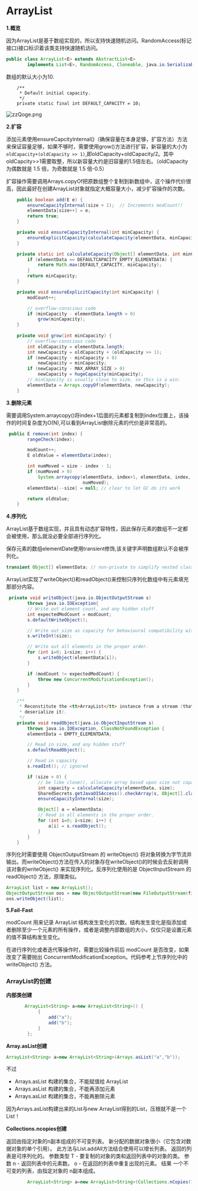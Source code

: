 # ArrayList

**1.概览**

因为ArrayList是基于数组实现的，所以支持快速随机访问。RandomAccess(标记接口)接口标识着该类支持快速随机访问。

```java
public class ArrayList<E> extends AbstractList<E>
        implements List<E>, RandomAccess, Cloneable, java.io.Serializable
```

数组的默认大小为10.
```
    /**
     * Default initial capacity.
     */
    private static final int DEFAULT_CAPACITY = 10;
```

![zzQoge.png](https://s1.ax1x.com/2022/12/27/zzQoge.png)

**2.扩容**

添加元素使用ensureCapcityInternal()（确保容量在本身足够，扩容方法）方法来保证容量足够，如果不够时，需要使用grow()方法进行扩容，新容量的大小为``oldCapacity+(oldCapacity >> 1)``,即oldCapacity+oldCapacity/2。其中oldCapcity>>1需要取整，所以新容量大约是旧容量的1.5倍左右。（oldCapacity 为偶数就是 1.5 倍，为奇数就是 1.5 倍-0.5）


扩容操作需要调用Arrays.copyOf把原数组整个复制到新数组中，这个操作代价很高，因此最好在创建ArrayList对象就指定大概容量大小，减少扩容操作的次数。

```java
    public boolean add(E e) {
        ensureCapacityInternal(size + 1);  // Increments modCount!!
        elementData[size++] = e;
        return true;
    }

    private void ensureCapacityInternal(int minCapacity) {
        ensureExplicitCapacity(calculateCapacity(elementData, minCapacity));
    }

    private static int calculateCapacity(Object[] elementData, int minCapacity) {
        if (elementData == DEFAULTCAPACITY_EMPTY_ELEMENTDATA) {
            return Math.max(DEFAULT_CAPACITY, minCapacity);
        }
        return minCapacity;
    }

    private void ensureExplicitCapacity(int minCapacity) {
        modCount++;

        // overflow-conscious code
        if (minCapacity - elementData.length > 0)
            grow(minCapacity);
    }
    
    private void grow(int minCapacity) {
        // overflow-conscious code
        int oldCapacity = elementData.length;
        int newCapacity = oldCapacity + (oldCapacity >> 1);
        if (newCapacity - minCapacity < 0)
            newCapacity = minCapacity;
        if (newCapacity - MAX_ARRAY_SIZE > 0)
            newCapacity = hugeCapacity(minCapacity);
        // minCapacity is usually close to size, so this is a win:
        elementData = Arrays.copyOf(elementData, newCapacity);
    } 

```

**3.删除元素**

需要调用System.arraycopy()将index+1后面的元素都复制到index位置上，该操作的时间复杂度为O(N),可以看到ArrayList删除元素的代价是非常高的。

```java
 public E remove(int index) {
        rangeCheck(index);

        modCount++;
        E oldValue = elementData(index);

        int numMoved = size - index - 1;
        if (numMoved > 0)
            System.arraycopy(elementData, index+1, elementData, index,
                             numMoved);
        elementData[--size] = null; // clear to let GC do its work

        return oldValue;
    }
```

**4.序列化**

ArrayList基于数组实现，并且具有动态扩容特性，因此保存元素的数组不一定都会被使用，那么就没必要全部进行序列化。

保存元素的数组elementDate使用transient修饰,该关键字声明数组默认不会被序列化。

```java
transient Object[] elementData; // non-private to simplify nested class access
```
ArrayList实现了writeObject()和readObject()来控制只序列化数组中有元素填充那部分内容。

```java
 private void writeObject(java.io.ObjectOutputStream s)
        throws java.io.IOException{
        // Write out element count, and any hidden stuff
        int expectedModCount = modCount;
        s.defaultWriteObject();

        // Write out size as capacity for behavioural compatibility with clone()
        s.writeInt(size);

        // Write out all elements in the proper order.
        for (int i=0; i<size; i++) {
            s.writeObject(elementData[i]);
        }

        if (modCount != expectedModCount) {
            throw new ConcurrentModificationException();
        }
    }

    /**
     * Reconstitute the <tt>ArrayList</tt> instance from a stream (that is,
     * deserialize it).
     */
    private void readObject(java.io.ObjectInputStream s)
        throws java.io.IOException, ClassNotFoundException {
        elementData = EMPTY_ELEMENTDATA;

        // Read in size, and any hidden stuff
        s.defaultReadObject();

        // Read in capacity
        s.readInt(); // ignored

        if (size > 0) {
            // be like clone(), allocate array based upon size not capacity
            int capacity = calculateCapacity(elementData, size);
            SharedSecrets.getJavaOISAccess().checkArray(s, Object[].class, capacity);
            ensureCapacityInternal(size);

            Object[] a = elementData;
            // Read in all elements in the proper order.
            for (int i=0; i<size; i++) {
                a[i] = s.readObject();
            }
        }
    }
```

序列化时需要使用 ObjectOutputStream 的 writeObject() 将对象转换为字节流并输出。而writeObject()方法在传入的对象存在writeObject()的时候会去反射调用该对象的writeObject() 来实现序列化。反序列化使用的是 ObjectInputStream 的 readObject() 方法，原理类似。

```java
ArrayList list = new ArrayList();
ObjectOutputStream oos = new ObjectOutputStream(new FileOutputStream(file));
oos.writeObject(list);
```

**5.Fail-Fast**

modCount 用来记录 ArrayList 结构发生变化的次数。结构发生变化是指添加或者删除至少一个元素的所有操作，或者是调整内部数组的大小，仅仅只是设置元素的值不算结构发生变化。


在进行序列化或者迭代等操作时，需要比较操作前后 modCount 是否改变，如果改变了需要抛出 ConcurrentModificationException。代码参考上节序列化中的 writeObject() 方法。





### ArrayList的创建


**内部类创建**

```java
       ArrayList<String> a=new ArrayList<String>() {
            {
                add("a");
                add("b");
            }
        };
```

**Array.asList创建**

```java
ArrayList<String> a=new ArrayList<String>(Arrays.asList("a","b")); 
```
不过
- Arrays.asList 构建的集合，不能赋值给 ArrayList
- Arrays.asList 构建的集合，不能再添加元素
- Arrays.asList 构建的集合，不能再删除元素

因为Arrays.asList构建出来的List与new ArrayList得到的List，压根就不是一个List！

**Collections.ncopies创建**


返回由指定对象的n副本组成的不可变列表。 新分配的数据对象很小（它包含对数据对象的单个引用）。 此方法与List.addAll方法结合使用可以增长列表。 返回的列表是可序列化的。
参数类型
T - 要复制的对象的类和返回列表中的对象的类。
参数
n - 返回列表中的元素数。
o - 在返回的列表中重复出现的元素。
结果
一个不可变的列表，由指定对象的 n副本组成。

```java
        ArrayList<String> a=new ArrayList<String>(Collections.nCopies(10,"a"));
```
